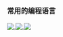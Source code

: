 
### 常用的编程语言
<a href="#">
  <img align="center" src="https://github-readme-stats.vercel.app/api/top-langs/?username=KayCHENvip&layout=donut-vertical" />
</a>

<a href="#">
  <img align="center" src="https://github-readme-stats.vercel.app/api?username=KayCHENvip&show_icons=true&theme=radical" />
</a>

<a href="#">
  <img align="center" src="https://github-readme-stats.vercel.app/api/wakatime?username=KayCHENvip" />
</a>
